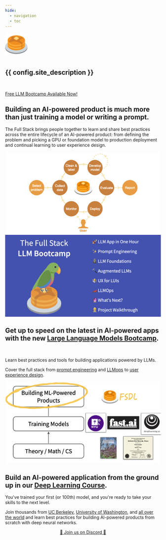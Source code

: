 ```yaml
---
hide:
  - navigation
  - toc
---
```

<style>
  /*
    over-ride default margings for markdown content in material
  */
  .md-main__inner {
    margin-top: 0;
  }
 .md-grid {
    max-width: 100vw;
  }
  .md-content__inner {
    margin: 0;
    padding: 0;
  }
  .md-content__inner::before {
    height: 0;
  }
</style>

<div class="flex-col">

  <div class="announce grid-2 items-center primary-swapped-bg-fg pb-2 m-0">
    <img src="images/pancakes.svg" style="max-height: 12rem; auto;" draggable="false" class="swap-first m-auto">
    <div class="mb-8 mx-4 swap-last">
      <h1> </h1>
      <h2><strong>{{ config.site_description }}</strong></h2>
      <p><br></p>
      <a href="/llm-bootcamp" class="md-button md-button--primary">
        Free LLM Bootcamp Available Now!
      </a>
    </div>
  </div>

  <div class="grid-2 items-center px-4 py-4">
    <div class="mb-4 swap-last">
        <h2>Building an AI-powered product is much more than just training a model or writing a prompt.</h2>
        <p>The Full Stack brings people together to learn and share best practices across the entire lifecycle of an AI-powered product:
            from defining the problem and picking a GPU or foundation model to production deployment and continual learning
            to user experience design.
        </p>
    </div>
    <img src="images/full_stack_description.png" class="swap-first">
  </div>

  <div class="grid-2 items-center py-4 px-4 primary-swapped-bg-fg">
    <a href="llm-bootcamp"><img src="llm-bootcamp/opengraph.png"></a>
    <div class="mb-4">
        <h2>Get up to speed on the latest in AI-powered apps with the new <a href="llm-bootcamp">Large Language Models Bootcamp</a>.</h2>
        <br>
        <p>
          Learn best practices and tools for building applications powered by LLMs. </p> <p> Cover the full stack from <a href="llm-bootcamp/prompt-engineering">prompt engineering</a> and <a href="llm-bootcamp/llmops">LLMops</a> to <a href="llm-bootcamp/ux-for-luis">user experience design</a>.
        </p>
    </div>
  </div>

  <div class="grid-2 items-center px-4 py-4">
    <a href="course"><img src="images/positioning.png" class="swap-first" draggable="false"></a>
    <div class="swap-last">
        <h2>Build an AI-powered application from the ground up in our <a href="course">Deep Learning Course</a>.</h2>
        <p>
          You've trained your first (or 100th) model, and you're ready to take your skills to the next level.
        </p>
        <p>
            Join thousands from <a href="https://bit.ly/berkeleyfsdl">UC Berkeley</a>,
            <a href="https://bit.ly/uwfsdl">University of Washington</a>, and <a
                href="https://youtube.com/c/FullStackDeepLearning">all over the world</a>
            and learn best practices for building AI-powered products from scratch with deep neural networks.
        </p>
    </div>
  </div>

  <div class="mb-8 px-4">
      <div style="text-align: center; margin-top: 1em;">
          <a class="md-button md-button--primary" href="https://fsdl.me/join-discord">🚀 Join us on Discord 🚀</a>
      </div>
  </div>
  </div>

</div>

